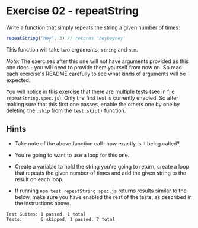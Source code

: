 # Exercise 02 - repeatString

Write a function that simply repeats the string a given number of times:

```javascript
repeatString('hey', 3) // returns 'heyheyhey'
```

This function will take two arguments, `string` and `num`.

*Note:* The exercises after this one will not have arguments provided as this one does - you will need to provide
 them yourself from now on. So read each exercise's README carefully to see what kinds of arguments will be expected.

You will notice in this exercise that there are multiple tests (see in file `repeatString.spec.js`). Only the first 
test is currently enabled. So after making sure that this first one passes, enable the others one by one by deleting 
the `.skip` from the `test.skip()` function.


## Hints

- Take note of the above function call- how exactly is it being called?

- You're going to want to use a loop for this one.

- Create a variable to hold the string you're going to return, create a loop that repeats the given number of times 
and add the given string to the result on each loop.

- If running `npm test repeatString.spec.js` returns results similar to the below, make sure you have enabled the rest 
of the tests, as described in the instructions above.

```
Test Suites: 1 passed, 1 total
Tests:       6 skipped, 1 passed, 7 total
```
